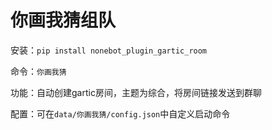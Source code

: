 # 你画我猜组队

安装：`pip install nonebot_plugin_gartic_room`

命令：`你画我猜`

功能：自动创建gartic房间，主题为综合，将房间链接发送到群聊

配置：可在`data/你画我猜/config.json`中自定义启动命令
